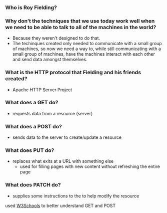 ### Who is Roy Fielding?
### Why don’t the techniques that we use today work well when we need to be able to talk to all of the machines in the world?
- Because they weren't designed to do that. 
- The techinques created only needed to communicate with a small group of machines, so now we need a way to, 
while still communicating with a small group of machines, have the machines interact with each other and send data amongst themselves.
### What is the HTTP protocol that Fielding and his friends created?
- Apache HTTP Server Project
### What does a GET do?
- requests data from a resource (server)
### What does a POST do?
- sends data to the server to create/update a resource
### What does PUT do?
- replaces what exits at a URL with something else 
  - used for filling pages with new content without refreshing the entire page
### What does PATCH do?
- supplies some instructions to the  to help modify the resource


used [W3Schools](https://www.w3schools.com/tags/ref_httpmethods.asp) to better understand GET and POST
